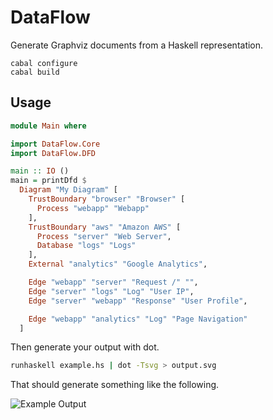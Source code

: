 # DataFlow

Generate Graphviz documents from a Haskell representation.

```
cabal configure
cabal build
```

## Usage

```haskell
module Main where

import DataFlow.Core
import DataFlow.DFD

main :: IO ()
main = printDfd $
  Diagram "My Diagram" [
    TrustBoundary "browser" "Browser" [
      Process "webapp" "Webapp"
    ],
    TrustBoundary "aws" "Amazon AWS" [
      Process "server" "Web Server",
      Database "logs" "Logs"
    ],
    External "analytics" "Google Analytics",

    Edge "webapp" "server" "Request /" "",
    Edge "server" "logs" "Log" "User IP",
    Edge "server" "webapp" "Response" "User Profile",

    Edge "webapp" "analytics" "Log" "Page Navigation"
  ]
```

Then generate your output with dot.

```bash
runhaskell example.hs | dot -Tsvg > output.svg
```

That should generate something like the following.

![Example Output](https://rawgit.com/owickstrom/dataflow/master/example/output.svg)

